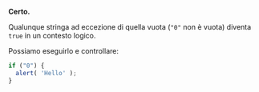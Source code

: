 **Certo.**

Qualunque stringa ad eccezione di quella vuota (`"0"` non è vuota) diventa `true` in un contesto logico.

Possiamo eseguirlo e controllare:

```js run
if ("0") {
  alert( 'Hello' );
}
```

